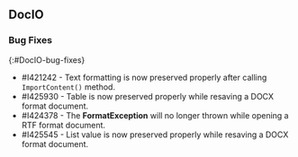 ## DocIO

### Bug Fixes
{:#DocIO-bug-fixes}

* \#I421242 - Text formatting is now preserved properly after calling `ImportContent()` method.
* \#I425930 - Table is now preserved properly while resaving a DOCX format document.
* \#I424378 - The **FormatException** will no longer thrown while opening a RTF format document.
* \#I425545 - List value is now preserved properly while resaving a DOCX format document.